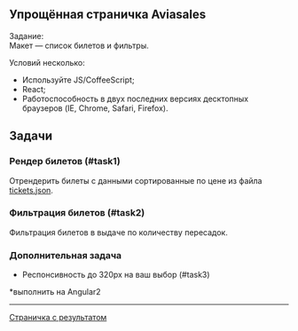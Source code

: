 ## Упрощённая страничка Aviasales
Задание:<br>
Макет — список билетов и фильтры. 

Условий несколько:
- Используйте JS/CoffeeScript;
- React;
- Работоспособность в двух последних версиях десктопных браузеров (IE, Chrome, Safari, Firefox).

## Задачи
### Рендер билетов (#task1)
Отрендерить билеты с данными сортированные по цене из файла [tickets.json](./tickets.json).

### Фильтрация билетов (#task2)
Фильтрация билетов в выдаче по количеству пересадок.

### Дополнительная задача
* Респонсивность до 320px на ваш выбор (#task3)

*выполнить на Angular2

---

<a href="https://adebos.github.io/aviasales/dist/" target="_blank">Страничка с результатом</a>
